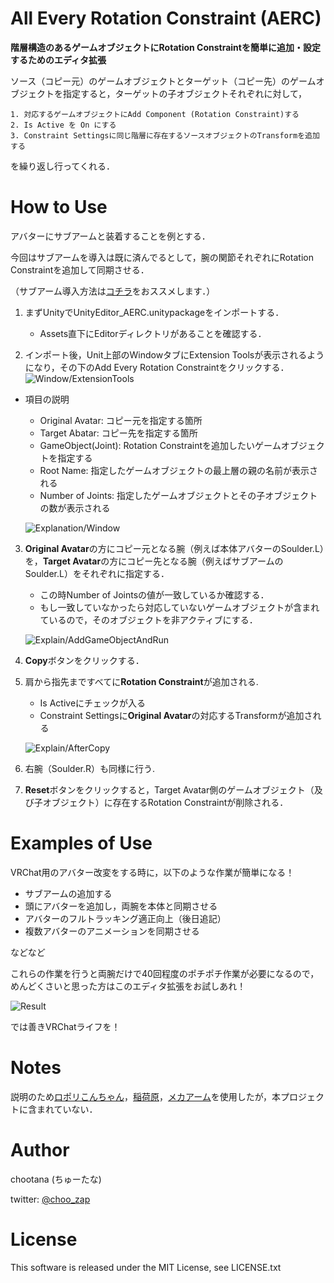# All Every Rotation Constraint (AERC)
**階層構造のあるゲームオブジェクトにRotation Constraintを簡単に追加・設定するためのエディタ拡張**

ソース（コピー元）のゲームオブジェクトとターゲット（コピー先）のゲームオブジェクトを指定すると，ターゲットの子オブジェクトそれぞれに対して，

    1. 対応するゲームオブジェクトにAdd Component (Rotation Constraint)する
    2. Is Active を On にする
    3. Constraint Settingsに同じ階層に存在するソースオブジェクトのTransformを追加する

を繰り返し行ってくれる．

# How to Use
アバターにサブアームと装着することを例とする．

今回はサブアームを導入は既に済んでるとして，腕の関節それぞれにRotation Constraintを追加して同期させる．


（サブアーム導入方法は[コチラ](https://booth.pm/ja/items/2203578)をおススメします．）


1. まずUnityでUnityEditor_AERC.unitypackageをインポートする．
    - Assets直下にEditorディレクトリがあることを確認する．

2. インポート後，Unit上部のWindowタブにExtension Toolsが表示されるようになり，その下のAdd Every Rotation Constraintをクリックする．
    ![Window/ExtensionTools](https://user-images.githubusercontent.com/44863813/102009739-d7c23480-3d7c-11eb-83c4-d99650156c21.png)

- 項目の説明

    - Original Avatar: コピー元を指定する箇所
    - Target Abatar: コピー先を指定する箇所
    - GameObject(Joint): Rotation Constraintを追加したいゲームオブジェクトを指定する
    - Root Name: 指定したゲームオブジェクトの最上層の親の名前が表示される
    - Number of Joints: 指定したゲームオブジェクトとその子オブジェクトの数が表示される

    ![Explanation/Window](https://user-images.githubusercontent.com/44863813/102009753-fc1e1100-3d7c-11eb-9ba6-ec54bcbb8715.png)


3. **Original Avatar**の方にコピー元となる腕（例えば本体アバターのSoulder.L）を，**Target Avatar**の方にコピー先となる腕（例えばサブアームのSoulder.L）をそれぞれに指定する．
    - この時Number of Jointsの値が一致しているか確認する．
    - もし一致していなかったら対応していないゲームオブジェクトが含まれているので，そのオブジェクトを非アクティブにする．
    
    ![Explain/AddGameObjectAndRun](https://user-images.githubusercontent.com/44863813/102012996-ac494500-3d90-11eb-98f1-142a2774141e.png)

4. **Copy**ボタンをクリックする．

5. 肩から指先まですべてに**Rotation Constraint**が追加される.
    - Is Activeにチェックが入る
    - Constraint Settingsに**Original Avatar**の対応するTransformが追加される

    ![Explain/AfterCopy](https://user-images.githubusercontent.com/44863813/102013333-b8360680-3d92-11eb-9a67-70e200836112.png)

6. 右腕（Soulder.R）も同様に行う.

7. **Reset**ボタンをクリックすると，Target Avatar側のゲームオブジェクト（及び子オブジェクト）に存在するRotation Constraintが削除される．


# Examples of Use
VRChat用のアバター改変をする時に，以下のような作業が簡単になる！


- サブアームの追加する
- 頭にアバターを追加し，両腕を本体と同期させる
- アバターのフルトラッキング適正向上（後日追記）
- 複数アバターのアニメーションを同期させる

などなど

これらの作業を行うと両腕だけで40回程度のポチポチ作業が必要になるので，めんどくさいと思った方はこのエディタ拡張をお試しあれ！

![Result](https://user-images.githubusercontent.com/44863813/102007590-d2112280-3d6d-11eb-9870-5ca335b6973c.png)

では善きVRChatライフを！

# Notes
説明のため[ロポリこんちゃん](https://mido0021.booth.pm)，[稲荷原](https://booth.pm/ja/items/2297510)，[メカアーム](https://booth.pm/ja/items/1221319)を使用したが，本プロジェクトに含まれていない．

# Author
chootana (ちゅーたな)

twitter: [@choo_zap](https://twitter.com/choo_zap)

# License

This software is released under the MIT License, see LICENSE.txt